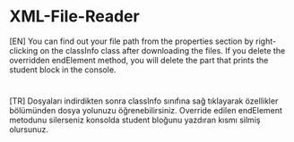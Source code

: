 # XML-File-Reader
[EN] You can find out your file path from the properties section by right-clicking on the classInfo class after downloading the files. If you delete the overridden endElement method, you will delete the part that prints the student block in the console.
#
[TR] Dosyaları indirdikten sonra classInfo sınıfına sağ tıklayarak özellikler bölümünden dosya yolunuzu öğrenebilirsiniz. Override edilen endElement metodunu silerseniz konsolda student bloğunu yazdıran kısmı silmiş olursunuz.
#

